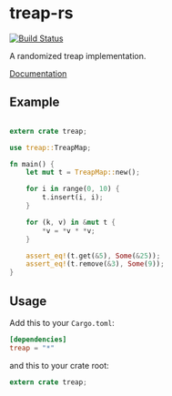 
# treap-rs

[![Build Status](https://travis-ci.org/mbudde/treap-rs.svg)](https://travis-ci.org/mbudde/treap-rs)

A randomized treap implementation.

[Documentation](http://mbudde.github.io/treap-rs/treap/index.html)

## Example

```rust

extern crate treap;

use treap::TreapMap;

fn main() {
    let mut t = TreapMap::new();

    for i in range(0, 10) {
        t.insert(i, i);
    }

    for (k, v) in &mut t {
        *v = *v * *v;
    }

    assert_eq!(t.get(&5), Some(&25));
    assert_eq!(t.remove(&3), Some(9));
}
```

## Usage

Add this to your `Cargo.toml`:

```toml
[dependencies]
treap = "*"
```

and this to your crate root:

```rust
extern crate treap;
```
